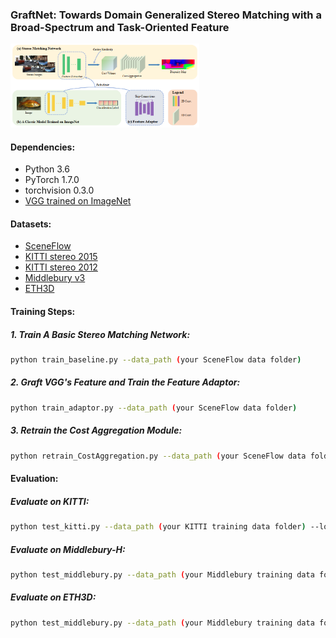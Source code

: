 ### GraftNet: Towards Domain Generalized Stereo Matching with a Broad-Spectrum and Task-Oriented Feature

<img src="figure/figure.png" width="60%" height="50%">

#### Dependencies:
- Python 3.6
- PyTorch 1.7.0
- torchvision 0.3.0
- [VGG trained on ImageNet](https://download.pytorch.org/models/vgg16-397923af.pth)

#### Datasets:
- [SceneFlow](https://lmb.informatik.uni-freiburg.de/resources/datasets/SceneFlowDatasets.en.html)
- [KITTI stereo 2015](http://www.cvlibs.net/datasets/kitti/eval_scene_flow.php?benchmark=stereo)
- [KITTI stereo 2012](http://www.cvlibs.net/datasets/kitti/eval_stereo_flow.php?benchmark=stereo)
- [Middlebury v3](https://vision.middlebury.edu/stereo/submit3/)
- [ETH3D](https://www.eth3d.net/datasets#low-res-two-view)

#### Training Steps:
##### 1. Train A Basic Stereo Matching Network:
```bash
python train_baseline.py --data_path (your SceneFlow data folder)
```
##### 2. Graft VGG's Feature and Train the Feature Adaptor:
```bash
python train_adaptor.py --data_path (your SceneFlow data folder)
```
##### 3. Retrain the Cost Aggregation Module:
```bash
python retrain_CostAggregation.py --data_path (your SceneFlow data folder)
```

#### Evaluation:
##### Evaluate on KITTI:
```bash
python test_kitti.py --data_path (your KITTI training data folder) --load_path (the path of the final model)
```
##### Evaluate on Middlebury-H:
```bash
python test_middlebury.py --data_path (your Middlebury training data folder) --load_path (the path of the final model)
```
##### Evaluate on ETH3D:
```bash
python test_middlebury.py --data_path (your Middlebury training data folder) --load_path (the path of the final model)
```
